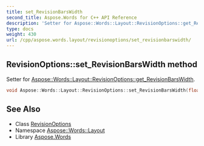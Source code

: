 ```yaml
---
title: set_RevisionBarsWidth
second_title: Aspose.Words for C++ API Reference
description: 'Setter for Aspose::Words::Layout::RevisionOptions::get_RevisionBarsWidth.'
type: docs
weight: 430
url: /cpp/aspose.words.layout/revisionoptions/set_revisionbarswidth/
---
```

## RevisionOptions::set_RevisionBarsWidth method


Setter for [Aspose::Words::Layout::RevisionOptions::get_RevisionBarsWidth](../get_revisionbarswidth/).

```cpp
void Aspose::Words::Layout::RevisionOptions::set_RevisionBarsWidth(float value)
```

## See Also

* Class [RevisionOptions](../)
* Namespace [Aspose::Words::Layout](../../)
* Library [Aspose.Words](../../../)
